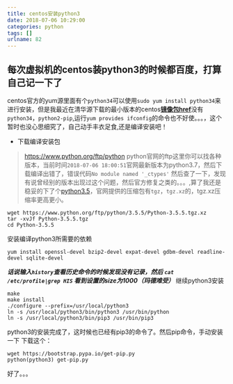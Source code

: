 ```yaml
---
title: centos安装python3
date: 2018-07-06 10:29:00
categories: python
tags: []
urlname: 82
---
```

每次虚拟机的centos装python3的时候都百度，打算自己记一下了
-----------------------------------
centos官方的yum源里面有个`python34`可以使用`sudo yum install python34`来进行安装，但是我最近在清华源下载的最小版本的centos[**镜像包href**][1]没有`python34`，`python2-pip`,运行`yum provides ifconfig`的命令也不好使。。。，这个暂时也没心思细究了，自己动手丰衣足食,还是编译安装吧！


 - 下载编译安装包

    

> https://www.python.org/ftp/python python官网的ftp这里你可以找各种版本，当前时间`2018-07-06 18:00:51`官网最新版本为python3.7，然后下载编译出错了，错误代码`No module named '_ctypes'`
然后查了一下，发现有说曾经别的版本出现过这个问题，然后官方修复之类的。。。,算了我还是稳妥的下了个[python3.5][2]，官网提供的压缩包有`tgz`，`tgz.xz`的，tgz.xz压缩率更高更小。

    wget https://www.python.org/ftp/python/3.5.5/Python-3.5.5.tgz.xz
    tar -xvJf Python-3.5.5.tgz
    cd Python-3.5.5
安装编译python3所需要的依赖

    yum install openssl-devel bzip2-devel expat-devel gdbm-devel readline-devel sqlite-devel
***话说输入`history`查看历史命令的时候发现没有记录，然后
    `cat /etc/profile|grep HIS`
看到设置的size为1000（玛德难受）***
继续python3安装

    make
    make install
    ./configure --prefix=/usr/local/python3
    ln -s /usr/local/python3/bin/python3 /usr/bin/python
    ln -s /usr/local/python3/bin/pip3 /usr/bin/pip3

python3的安装完成了，这时候也已经有pip3的命令了。然后pip命令，手动安装一下
下载这个：

    wget https://bootstrap.pypa.io/get-pip.py
    python(python3) get-pip.py
好了。。。


  [1]: https://mirrors.tuna.tsinghua.edu.cn/centos/7.5.1804/isos/x86_64/CentOS-7-x86_64-Minimal-1804.iso
  [2]: https://www.python.org/ftp/python/3.5.5/Python-3.5.5rc1.tar.xz